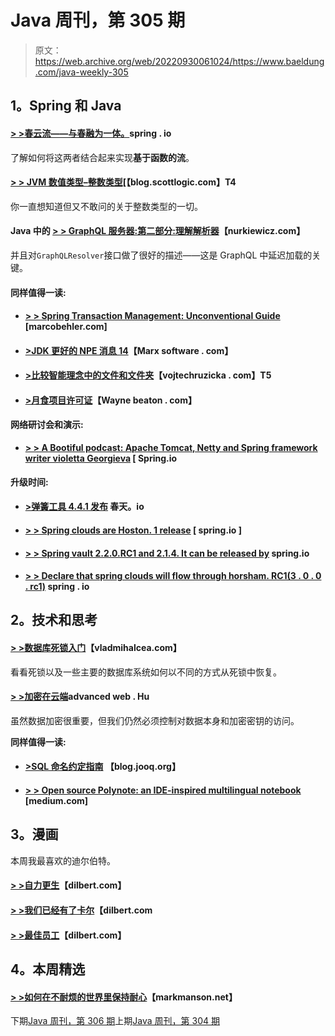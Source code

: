 # Java 周刊，第 305 期

> 原文：<https://web.archive.org/web/20220930061024/https://www.baeldung.com/java-weekly-305>

## 1。Spring 和 Java

#### [> >春云流——与春融为一体。](https://web.archive.org/web/20220526051009/https://spring.io/blog/2019/10/25/spring-cloud-stream-and-spring-integration)spring . io

了解如何将这两者结合起来实现**基于函数的流**。

#### [**> > JVM 数值类型–整数类型**](https://web.archive.org/web/20220526051009/https://blog.scottlogic.com/2019/10/29/java-numeric-integer.html)[【blog.scottlogic.com】T4

你一直想知道但又不敢问的关于整数类型的一切。

#### Java 中的 **[> > GraphQL 服务器:第二部分:理解解析器](https://web.archive.org/web/20220526051009/https://www.nurkiewicz.com/2019/10/graphql-server-in-java-part-ii.html)**【nurkiewicz.com】

并且对`GraphQLResolver`接口做了很好的描述——这是 GraphQL 中延迟加载的关键。

#### 同样值得一读:

*   #### [> > Spring Transaction Management: Unconventional Guide](https://web.archive.org/web/20220526051009/https://www.marcobehler.com/guides/spring-transaction-management-unconventional-guide) [marcobehler.com]

*   #### [>JDK 更好的 NPE 消息 14](https://web.archive.org/web/20220526051009/https://marxsoftware.blogspot.com/2019/10/better-npe-messages-in-jdk-14.html)【Marx software . com】

*   #### [>比较智能理念中的文件和文件夹](https://web.archive.org/web/20220526051009/https://www.vojtechruzicka.com/idea-compare-files-and-folders/)【vojtechruzicka . com】T5

*   #### [>月食项目许可证](https://web.archive.org/web/20220526051009/https://waynebeaton.wordpress.com/2019/10/23/eclipse-project-licenses/)【Wayne beaton . com】

**网络研讨会和演示:**

*   #### [> > A Bootiful podcast: Apache Tomcat, Netty and Spring framework writer violetta Georgieva](https://web.archive.org/web/20220526051009/https://spring.io/blog/2019/10/24/a-bootiful-podcast-apache-tomcat-netty-and-spring-framework-contributor-violeta-georgieva) [ Spring.io

**升级时间:**

*   #### [>弹簧工具 4.4.1 发布](https://web.archive.org/web/20220526051009/https://spring.io/blog/2019/10/24/spring-tools-4-4-1-released) 春天。io

*   #### [> > Spring clouds are Hoston. 1 release](https://web.archive.org/web/20220526051009/https://spring.io/blog/2019/10/25/spring-cloud-hoxton-rc1-released) [ spring.io ]

*   #### [> > Spring vault 2.2.0.RC1 and 2.1.4\. It can be released by](https://web.archive.org/web/20220526051009/https://spring.io/blog/2019/10/24/spring-vault-2-2-0-rc1-and-2-1-4-release-available) spring.io

*   #### [> > Declare that spring clouds will flow through horsham. RC1(3 . 0 . 0 . rc1)](https://web.archive.org/web/20220526051009/https://spring.io/blog/2019/10/28/announcing-spring-cloud-stream-horsham-rc1-3-0-0-rc1) spring . io

## 2。技术和思考

#### [**> >数据库死锁入门**](https://web.archive.org/web/20220526051009/https://vladmihalcea.com/database-deadlock/)【vladmihalcea.com】

看看死锁以及一些主要的数据库系统如何以不同的方式从死锁中恢复。

#### [**> >加密在云端**](https://web.archive.org/web/20220526051009/https://advancedweb.hu/2019/10/29/encryption_cloud/)advanced web . Hu

虽然数据加密很重要，但我们仍然必须控制对数据本身和加密密钥的访问。

**同样值得一读:**

*   #### [**>SQL 命名约定指南**](https://web.archive.org/web/20220526051009/https://blog.jooq.org/2019/10/29/a-guide-to-sql-naming-conventions/) 【blog.jooq.org】

*   #### [**> > Open source Polynote: an IDE-inspired multilingual notebook**](https://web.archive.org/web/20220526051009/https://medium.com/netflix-techblog/open-sourcing-polynote-an-ide-inspired-polyglot-notebook-7f929d3f447) [medium.com]

## 3。漫画

本周我最喜欢的迪尔伯特。

#### [**> >自力更生**](https://web.archive.org/web/20220526051009/https://dilbert.com/strip/2019-10-26)【dilbert.com】

#### [**> >我们已经有了卡尔**](https://web.archive.org/web/20220526051009/https://dilbert.com/strip/2019-10-29)【dilbert.com

#### [**> >最佳员工**](https://web.archive.org/web/20220526051009/https://dilbert.com/strip/2019-10-22)【dilbert.com】

## 4。本周精选

#### [> >如何在不耐烦的世界里保持耐心](https://web.archive.org/web/20220526051009/https://markmanson.net/how-to-be-patient)【markmanson.net】

下期[Java 周刊，第 306 期](/web/20220526051009/https://www.baeldung.com/java-weekly-306)上期[Java 周刊，第 304 期](/web/20220526051009/https://www.baeldung.com/java-weekly-304)
